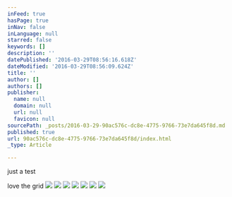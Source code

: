 ```yaml
---
inFeed: true
hasPage: true
inNav: false
inLanguage: null
starred: false
keywords: []
description: ''
datePublished: '2016-03-29T08:56:16.618Z'
dateModified: '2016-03-29T08:56:09.624Z'
title: ''
author: []
authors: []
publisher:
  name: null
  domain: null
  url: null
  favicon: null
sourcePath: _posts/2016-03-29-90ac576c-dc8e-4775-9766-73e7da645f8d.md
published: true
url: 90ac576c-dc8e-4775-9766-73e7da645f8d/index.html
_type: Article

---
```

just a test

love the grid
![](https://the-grid-user-content.s3-us-west-2.amazonaws.com/2a33eb77-5017-4a17-84af-1828efcffd91.png)
![](https://the-grid-user-content.s3-us-west-2.amazonaws.com/03b53c7d-eee4-45dd-a79d-9ae6f8111145.png)
![](https://the-grid-user-content.s3-us-west-2.amazonaws.com/a83a8040-a3d5-4045-a2ec-59d01ab6d253.png)
![](https://the-grid-user-content.s3-us-west-2.amazonaws.com/30103a3b-f85c-4f5f-901d-4e0b598d425a.png)
![](https://the-grid-user-content.s3-us-west-2.amazonaws.com/fe5a5a1a-3487-4c84-89f4-2da6d72eeafa.png)
![](https://the-grid-user-content.s3-us-west-2.amazonaws.com/f1846531-ae84-46e6-ba98-5b19279fd0ed.png)
![](https://the-grid-user-content.s3-us-west-2.amazonaws.com/f010134a-f2fb-48a2-b850-ccbb439d22ee.png)